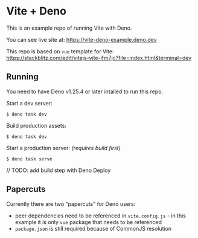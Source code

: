 # Vite + Deno

This is an example repo of running Vite with Deno.

You can see live site at: https://vite-deno-example.deno.dev

This repo is based on `vue` template for Vite:
https://stackblitz.com/edit/vitejs-vite-ifm7jc?file=index.html&terminal=dev

## Running

You need to have Deno v1.25.4 or later intalled to run this repo.

Start a dev server:

```
$ deno task dev
```

Build production assets:

```
$ deno task dev
```

Start a production server: _(requires build first)_

```
$ deno task serve
```

// TODO: add build step with Deno Deploy

## Papercuts

Currently there are two "papercuts" for Deno users:

- peer dependencies need to be referenced in `vite.config.js` - in this example
  it is only `vue` package that needs to be referenced
- `package.json` is still required because of CommonJS resolution
